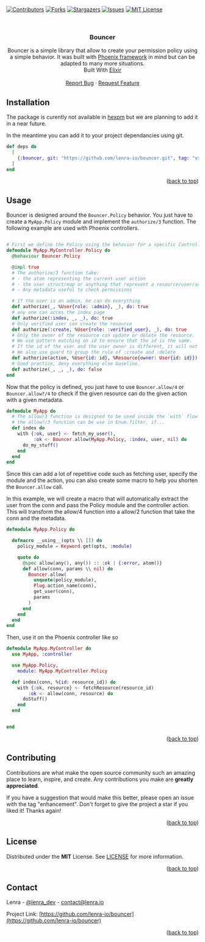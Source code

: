 <div id="top"></div>
<!--
*** This README was created with https://github.com/othneildrew/Best-README-Template
-->



<!-- PROJECT SHIELDS -->
[![Contributors][contributors-shield]][contributors-url]
[![Forks][forks-shield]][forks-url]
[![Stargazers][stars-shield]][stars-url]
[![Issues][issues-shield]][issues-url]
[![MIT License][license-shield]][license-url]



<!-- PROJECT LOGO -->
<br />
<div align="center">

<h3 align="center">Bouncer</h3>

  <p align="center">
    Bouncer is a simple library that allow to create your permission policy using a simple behavior. It was built with <a href="https://www.phoenixframework.org/">Phoenix framework</a> in mind but can be adapted to many more situations.<br />
    Built With <a href="https://elixir-lang.org/">Elixir</a>
    <!-- <br />
    <a href="https://github.com/lenra-io/bouncer"><strong>Explore the docs »</strong></a> -->
    <br />
    <br />
    <!-- <a href="https://github.com/lenra-io/bouncer">View Demo</a> ·-->
    <a href="https://github.com/lenra-io/bouncer/issues">Report Bug</a>
    ·
    <a href="https://github.com/lenra-io/bouncer/issues">Request Feature</a>
  </p>
</div>




<!-- GETTING STARTED -->

## Installation

The package is curently not available in [hexpm](https://hex.pm/) but we are planning to add it in a near future.

In the meantime you can add it to your project dependancies using git.

```elixir
def deps do
  [
    {:bouncer, git: "https://github.com/lenra-io/bouncer.git", tag: "vx.y.z"}
  ]
end
```

<p align="right">(<a href="#top">back to top</a>)</p>


<!-- USAGE EXAMPLES -->
## Usage

Bouncer is designed around the ```Bouncer.Policy``` behavior. You just have to create a ```MyApp.Policy``` module and implement the ```authorize/3``` function.
The following example are used with Phoenix controllers.

```elixir

# First we define the Policy using the behavior for a specific Controller
defmodule MyApp.MyController.Policy do
  @behaviour Bouncer.Policy

  @impl true
  # The authorize/3 function take:  
  # - the atom representing the current user action
  # - the user struct/map or anything that represent a resource/user/account
  # - Any metadata useful to check permissions

  # If the user is an admin, he can do everything
  def authorize(_, %User{role: :admin}, _), do: true
  # any one can acces the index page
  def authorize(:index, _, _), do: true
  # Only verified user can create the resource
  def authorize(:create, %User{role: :verified_user}, _), do: true
  # Only the owner of the resource can update or delete the resource.
  # We use pattern matching on id to ensure that the id is the same.
  # If the id of the user and the user owner is different, it will not match.
  # We also use guard to group the rule of :create and :delete
  def authorize(action, %User{id: id}, %Resource{owner: User{id: id}}) when action in [:create, :delete], do: true
  # Good practice, deny everything else baseline.
  def authorize(_, _, _), do: false
end
```

Now that the policy is defined, you just have to use ```Bouncer.allow/4``` or ```Bouncer.allow?/4``` to check if the given resource can do the given action with a given metadata.

```elixir
defmodule MyApp do
  # The allow/3 function is designed to be used inside the `with` flow control.
  # the allow?/3 function can be use in Enum.filter, if...
  def index do
    with {:ok, user} <- fetch_my_user(),
          :ok <- Bouncer.allow(MyApp.Policy, :index, user, nil) do
      do_my_stuff()
    end
  end
end

```

Since this can add a lot of repetitive code such as fetching user, specify the module and the action, you can also create some macro to help you shorten the ```Bouncer.allow``` call.

In this example, we will create a macro that will automatically extract the user from the conn and pass the Policy module and the controller action. This will transform the allow/4 function into a allow/2 function that take the conn and the metadata.

```elixir
defmodule MyApp.Policy do

  defmacro __using__(opts \\ []) do
    policy_module = Keyword.get(opts, :module)

    quote do
      @spec allow(any(), any()) :: :ok | {:error, atom()}
      def allow(conn, params \\ nil) do
        Bouncer.allow(
          unquote(policy_module),
          Plug.action_name(conn),
          get_user(conn),
          params
        )
      end
    end
  end
end

```

Then, use it on the Phoenix controller like so
```elixir
defmodule MyApp.MyController do
  use MyApp, :controller

  use MyApp.Policy,
    module: MyApp.MyController.Policy

  def index(conn, %{id: resource_id}) do
    with {:ok, resource} <- fetchResource(resource_id)
        :ok <- allow(conn, resource) do
      doStuff()
    end
  end


end
```

<p align="right">(<a href="#top">back to top</a>)</p>



<!-- CONTRIBUTING -->
## Contributing

Contributions are what make the open source community such an amazing place to learn, inspire, and create. Any contributions you make are **greatly appreciated**.

If you have a suggestion that would make this better, please open an issue with the tag "enhancement".
Don't forget to give the project a star if you liked it! Thanks again!

<p align="right">(<a href="#top">back to top</a>)</p>



<!-- LICENSE -->
## License

Distributed under the **MIT** License. See [LICENSE](./LICENSE) for more information.

<p align="right">(<a href="#top">back to top</a>)</p>



<!-- CONTACT -->
## Contact

Lenra - [@lenra_dev](https://twitter.com/lenra_dev) - contact@lenra.io

Project Link: [https://github.com/lenra-io/bouncer](https://github.com/lenra-io/bouncer)

<p align="right">(<a href="#top">back to top</a>)</p>


<!-- MARKDOWN LINKS & IMAGES -->
<!-- https://www.markdownguide.org/basic-syntax/#reference-style-links -->
[contributors-shield]: https://img.shields.io/github/contributors/lenra-io/bouncer.svg?style=for-the-badge
[contributors-url]: https://github.com/lenra-io/bouncer/graphs/contributors
[forks-shield]: https://img.shields.io/github/forks/lenra-io/bouncer.svg?style=for-the-badge
[forks-url]: https://github.com/lenra-io/bouncer/network/members
[stars-shield]: https://img.shields.io/github/stars/lenra-io/bouncer.svg?style=for-the-badge
[stars-url]: https://github.com/lenra-io/bouncer/stargazers
[issues-shield]: https://img.shields.io/github/issues/lenra-io/bouncer.svg?style=for-the-badge
[issues-url]: https://github.com/lenra-io/bouncer/issues
[license-shield]: https://img.shields.io/github/license/lenra-io/bouncer.svg?style=for-the-badge
[license-url]: https://github.com/lenra-io/bouncer/blob/master/LICENSE.txt

